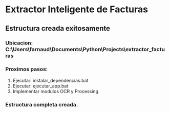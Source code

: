 # Extractor Inteligente de Facturas

## Estructura creada exitosamente

### Ubicacion: C:\Users\farnaud\Documents\Python\Projects\extractor_facturas

### Proximos pasos:
1. Ejecutar: instalar_dependencias.bat
2. Ejecutar: ejecutar_app.bat
3. Implementar modulos OCR y Processing

### Estructura completa creada.
